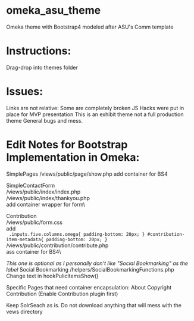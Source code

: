 # omeka_asu_theme
Omeka theme with Bootstrap4 modeled after ASU's Comm template

# Instructions: 
Drag-drop into themes folder

# Issues:
Links are not relative: Some are completely broken
JS Hacks were put in place for MVP presentation
This is an exhibit theme not a full production theme
General bugs and mess.

# Edit Notes for Bootstrap Implementation in Omeka:
SimplePages
	/views/public/page/show.php
	add container for BS4
	
SimpleContactForm\
	/views/public/index/index.php\
	/views/public/index/thankyou.php\
	add container wrapper for form\
	
Contribution\
	/views/public/form.css\
	add \
	```
	.inputs.five.columns.omega{
	    padding-bottom: 20px;
	}
	#contribution-item-metadata{
	    padding-bottom: 20px;
	}```
	/views/public/contribution/contribute.php\
	ass container for BS4\
	
	

*This one is optional as I personally don't like "Social Bookmarking" as the label*
Social Bookmarking
	/helpers/SocialBookmarkingFunctions.php
	Change text in hookPulicItemsShow()
  
Specific Pages that need container encapsulation: 
About
Copyright
Contribution (Enable Contribution plugin first)

Keep SolrSeach as is. Do not download anything that will mess with the vews directory
